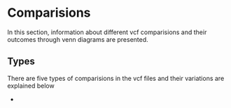 # Comparisions
In this section, information about different vcf comparisions and their outcomes through venn diagrams are presented.

## Types
There are five types of comparisions in the vcf files and their variations are explained below

* 
